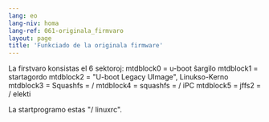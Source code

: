 ```yaml
---
lang: eo
lang-niv: homa
lang-ref: 061-originala_firmvaro
layout: page
title: 'Funkciado de la originala firmware'
---
```




La firstvaro konsistas el 6 sektoroj:
mtdblock0 = u-boot ŝargilo
mtdblock1 = startagordo
mtdblock2 = "U-boot Legacy UImage", Linukso-Kerno
mtdblock3 = Squashfs = /
mtdblock4 = squashfs = / iPC
mtdblock5 = jffs2 = / elekti

La startprogramo estas "/ linuxrc". 

